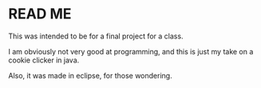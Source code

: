 # READ ME

This was intended to be for a final project for a class. 

I am obviously not very good at programming, and this is just my take on a cookie clicker in java. 

Also, it was made in eclipse, for those wondering. 
